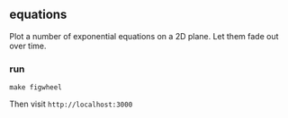 ## equations

Plot a number of exponential equations on a 2D plane. Let them fade out over time.

### run

    make figwheel

Then visit `http://localhost:3000`
